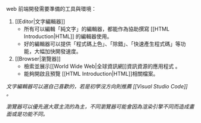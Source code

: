 web 前端開發需要準備的工具與環境：

1. [[Editor|文字編輯器]]
	- 所有可以編輯「純文字」的編輯器，都能作為協助撰寫 [[HTML Introduction|HTML]] 的編輯器使用。
	- 好的編輯器可以提供「程式碼上色」、「除錯」、「快速產生程式碼」等功能，大幅加快開發速度。
1. [[Browser|瀏覽器]]
	- 檢索並展示[[World Wide Web|全球資訊網]]資訊資源的應用程式 。
	- 能夠開啟且預覽 [[HTML Introduction|HTML]]相關檔案。

_文字編輯器可以選自己喜歡的，若是初學沒方向則推薦 [[Visual Studio Code]] 。_

_瀏覽器可以優先選大眾主流的為主，不同瀏覽器可能會因為渲染引擎不同而造成畫面或是功能不同。_